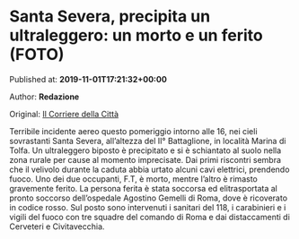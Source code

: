 
# Santa Severa, precipita un ultraleggero: un morto e un ferito (FOTO)

Published at: **2019-11-01T17:21:32+00:00**

Author: **Redazione**

Original: [Il Corriere della Città](https://www.ilcorrieredellacitta.com/ultime-notizie/santa-severa-precipita-un-ultraleggero-un-morto-e-un-ferito.html)

Terribile incidente aereo questo pomeriggio intorno alle 16, nei cieli sovrastanti Santa Severa, all’altezza del II° Battaglione, in località Marina di Tolfa. Un ultraleggero biposto è precipitato e si è schiantato al suolo nella zona rurale per cause al momento imprecisate. Dai primi riscontri sembra che il velivolo durante la caduta abbia urtato alcuni cavi elettrici, prendendo fuoco. Uno dei due occupanti, F.T, è morto, mentre l’altro è rimasto gravemente ferito.
La persona ferita è stata soccorsa ed elitrasportata al pronto soccorso dell’ospedale Agostino Gemelli di Roma, dove è ricoverato in codice rosso.
Sul posto sono intervenuti i sanitari del 118, i carabinieri e i vigili del fuoco con tre squadre del comando di Roma e dai distaccamenti di Cerveteri e Civitavecchia.
 
